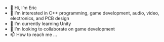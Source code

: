 - 👋 Hi, I’m Eric
- 👀 I’m interested in C++ programming, game development, audio, video, electronics, and PCB design
- 🌱 I’m currently learning Unity
- 💞️ I’m looking to collaborate on game development
- 📫 How to reach me ...

<!---
ehoughland/ehoughland is a ✨ special ✨ repository because its `README.md` (this file) appears on your GitHub profile.
You can click the Preview link to take a look at your changes.
--->
